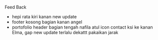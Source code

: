Feed Back

- hepi rata kiri kanan new update
- footer kosong bagian kanan angel
- portofolio header bagian tengah nafila
atul  icon contact ksi ke kanan
Elma, gap new update terlalu dekattt  pakaikan jarak
